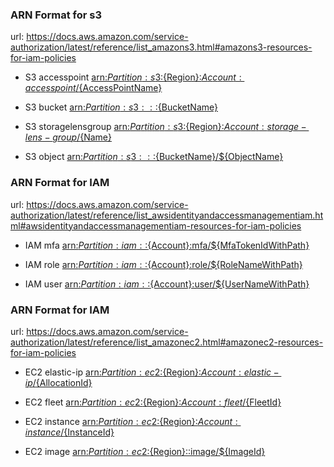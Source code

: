 ### ARN Format for s3
url: https://docs.aws.amazon.com/service-authorization/latest/reference/list_amazons3.html#amazons3-resources-for-iam-policies

- S3 accesspoint
[arn:${Partition}:s3:${Region}:${Account}:accesspoint/${AccessPointName}](https://docs.aws.amazon.com/service-authorization/latest/reference/list_amazons3.html#amazons3-resources-for-iam-policies)

- S3 bucket
[arn:${Partition}:s3:::${BucketName}](https://docs.aws.amazon.com/service-authorization/latest/reference/list_amazons3.html#amazons3-resources-for-iam-policies)

- S3 storagelensgroup
[arn:${Partition}:s3:${Region}:${Account}:storage-lens-group/${Name}](https://docs.aws.amazon.com/service-authorization/latest/reference/list_amazons3.html#amazons3-resources-for-iam-policies)

- S3 object
[arn:${Partition}:s3:::${BucketName}/${ObjectName}](https://docs.aws.amazon.com/service-authorization/latest/reference/list_amazons3.html#amazons3-resources-for-iam-policies)


### ARN Format for IAM
url: https://docs.aws.amazon.com/service-authorization/latest/reference/list_awsidentityandaccessmanagementiam.html#awsidentityandaccessmanagementiam-resources-for-iam-policies

- IAM mfa
[arn:${Partition}:iam::${Account}:mfa/${MfaTokenIdWithPath}](https://docs.aws.amazon.com/service-authorization/latest/reference/list_awsidentityandaccessmanagementiam.html#awsidentityandaccessmanagementiam-resources-for-iam-policies)

- IAM role
[arn:${Partition}:iam::${Account}:role/${RoleNameWithPath}](https://docs.aws.amazon.com/service-authorization/latest/reference/list_awsidentityandaccessmanagementiam.html#awsidentityandaccessmanagementiam-resources-for-iam-policies)

- IAM user
[arn:${Partition}:iam::${Account}:user/${UserNameWithPath}](https://docs.aws.amazon.com/service-authorization/latest/reference/list_awsidentityandaccessmanagementiam.html#awsidentityandaccessmanagementiam-resources-for-iam-policies)


### ARN Format for IAM
url: https://docs.aws.amazon.com/service-authorization/latest/reference/list_amazonec2.html#amazonec2-resources-for-iam-policies

- EC2 elastic-ip
[arn:${Partition}:ec2:${Region}:${Account}:elastic-ip/${AllocationId}](https://docs.aws.amazon.com/service-authorization/latest/reference/list_amazonec2.html#amazonec2-resources-for-iam-policies)

- EC2 fleet
[arn:${Partition}:ec2:${Region}:${Account}:fleet/${FleetId}](https://docs.aws.amazon.com/service-authorization/latest/reference/list_amazonec2.html#amazonec2-resources-for-iam-policies)

- EC2 instance
[arn:${Partition}:ec2:${Region}:${Account}:instance/${InstanceId}](https://docs.aws.amazon.com/service-authorization/latest/reference/list_amazonec2.html#amazonec2-resources-for-iam-policies)

- EC2 image
[arn:${Partition}:ec2:${Region}::image/${ImageId}](https://docs.aws.amazon.com/service-authorization/latest/reference/list_amazonec2.html#amazonec2-resources-for-iam-policies)
